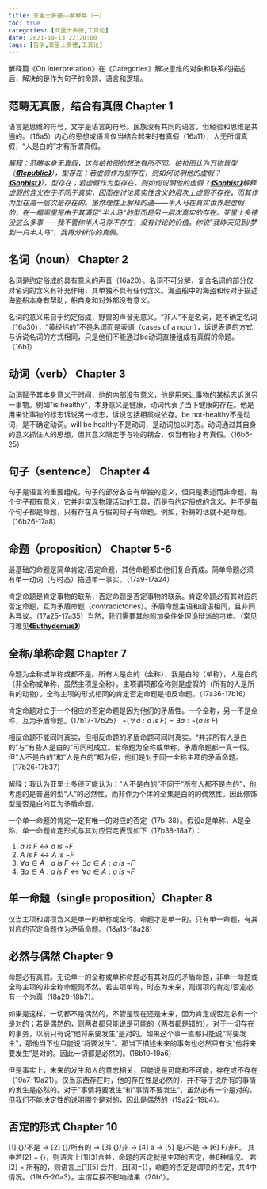 ```yaml
---
title: 亚里士多德——解释篇（一）
toc: true
categories: [亚里士多德,工具论]
date: 2021-10-13 22:20:00
tags: [哲学,亚里士多德,工具论]
---
```


解释篇《On Interpretation》在《Categories》解决思维的对象和联系的描述后，解决的是作为句子的命题、语言和逻辑。

## 范畴无真假，结合有真假 Chapter 1

语言是思维的符号，文字是语言的符号。民族没有共同的语言，但经验和思维是共通的。（16a5）内心的思想或语言仅当结合起来时有真假（16a11），人无所谓真假，“人是白的”才有所谓真假。

*解释：范畴本身无真假，这与柏拉图的想法有所不同。柏拉图认为万物皆型（[**《Republic》**](/2021/08/15/柏拉图/柏拉图对话录——理想国摘要/)），型存在；若虚假作为型存在，则如何说明他的虚假？[**《Sophist》**](/2021/09/04/柏拉图/柏拉图对话录——智者篇/)），型存在；若虚假作为型存在，则如何说明他的虚假？[**《Sophist》**](/2021/09/04/柏拉图/柏拉图对话录——智者篇/)解释虚假的含义在于不同于真实，因而在讨论真实性含义的层次上虚假不存在，而其作为型在高一层次是存在的。虽然理性上解释的通——半人马在真实世界是虚假的，在一幅画里是由于其满足”半人马“的型而是另一层次真实的存在。亚里士多德没这么多事——我不管你半人马存不存在，没有讨论的价值。你说”我昨天见到/梦到一只半人马“，我再分析你的真假。*

## 名词（noun） Chapter 2

名词是约定俗成的具有意义的声音（16a20）。名词不可分解，复合名词的部分仅对名词的含义有补充作用，其单独不具有任何含义。海盗船中的海盗和传对于描述海盗船本身有帮助，船自身和对外部没有意义。

名词的意义来自于约定俗成，野兽的声音无意义。“非人”不是名词，是不确定名词（16a30），“黄经纬的”不是名词而是表语（cases of a noun），诉说表语的方式与诉说名词的方式相同，只是他们不能通过be动词直接组成有真假的命题。（16b1）

## 动词（verb） Chapter 3

动词赋予其本身意义于时间，他的内部没有意义，他是用来让事物的某标志诉说另一事物。例如"is healthy"，本身意义是健康，动词代表了当下健康的存在。他是用来让事物的标志诉说另一标志，诉说包括相属或依存。be not-healthy不是动词，是不确定动词。will be healthy不是动词，是动词加以时态。动词通过其自身的意义抓住人的思想，但其意义限定于与物的耦合，仅当有物才有真假。（16b6-25）

## 句子（sentence） Chapter 4

句子是语言的重要组成，句子的部分各自有单独的意义，但只是表述而非命题。每个句子都有意义，它并非实现物理活动的工具，而是有约定俗成的含义。并不是每个句子都是命题，只有存在真与假的句子有命题。例如，祈祷的话就不是命题。（16b26-17a8）

## 命题（proposition） Chapter 5-6

最基础的命题是简单肯定/否定命题，其他命题都由他们复合而成。简单命题必须有单一动词（与时态）描述单一事实。（17a9-17a24）

肯定命题是肯定事物的联系，否定命题是否定事物的联系。肯定命题必有其对应的否定命题，互为矛盾命题（contradictories）。矛盾命题主语和谓语相同，且非同名异议。（17a25-17a35）当然，我们需要其他附加条件处理诡辩派的刁难。（常见刁难见[**《Euthydemus》**](/2021/06/27/柏拉图/柏拉图对话录——欧绪德谟篇/)）

## 全称/单称命题 Chapter 7

命题为全称或单称或都不是。所有人是白的（全称），我是白的（单称），人是白的（非全称或单称，虽然主项是全称）。主项谓项都全称则是虚假的（所有的人是所有的动物）。全称主项的形式相同的肯定否定命题是相反命题。（17a36-17b16）

肯定命题对立于一个相应的否定命题是因为他们的矛盾性。一个全称，另一不是全称，互为矛盾命题。(17b17-17b25）
$\neg (\forall a: a\;is\;F) = \exists a: \neg(a\;is\;F)$

相反命题不能同时真实，但相反命题的矛盾命题可同时真实。“并非所有人是白的”与“有些人是白的”可同时成立。若命题为全称或单称，矛盾命题都一真一假。但“人不是白的”和“人是白的”都为假，他们是对于同一全称主项的矛盾命题。（17b26-17b37）

解释：我认为亚里士多德可能认为：“人不是白的”不同于“所有人都不是白的”，他考虑的是普遍的型“人”的必然性，而非作为个体的全集是白的的偶然性。因此修饰型是否是白的互为矛盾命题。

一个单一命题的肯定一定有唯一的对应的否定（17b-38）。假设a是单称，A是全称，单一命题肯定形式与其对应否定表现如下（17b38-18a7）：

1. $a\;is\;F \leftrightarrow a\;is\;\neg F$
2. $A\;is\;F \leftrightarrow A\;is\;\neg F$
3. $\forall a\in A: a\;is\;F \leftrightarrow \exists a\in A: a\;is\;\neg F$
4. $\exists a\in A: a\;is\;F \leftrightarrow \forall a\in A: a\;is\;\neg F$

## 单一命题（single proposition）Chapter 8

仅当主项和谓项含义是单一的单称或全称，命题才是单一的。只有单一命题，有其对应的否定命题作为矛盾命题。（18a13-18a28）

## 必然与偶然 Chapter 9

命题必有真假。无论单一的全称或单称命题必有其对应的矛盾命题，非单一命题或全称主项的非全称命题则不然。若主项单称，时态为未来，则谓项的肯定/否定必有一个为真（18a29-18b7）。

如果是这样，一切都不是偶然的，不管是现在还是未来，因为肯定或否定必有一个是对的；若是偶然的，则两者都只能说是可能的（两者都是错的）。对于一切存在的事务，以前只有说“他将来要发生”是对的。如果这个事一直都只能说“将要发生”，那他当下也只能说“将要发生”。那当下描述未来的事务也必然只有说“他将来要发生”是对的。因此一切都是必然的。(18b10-19a6）

但是事实上，未来的发生和人的意志相关，只能说是可能和不可能，存在或不存在（19a7-19a21）。仅当东西存在时，他的存在性是必然的，并不等于说所有的事情的发生是必然的。对于”事情将要发生“和”事情不要发生“，虽然必有一个是对的，但我们不能决定性的说明哪个是对的，因此是偶然的（19a22-19b4）。

## 否定的形式 Chapter 10

[1] {}/不是 -> [2] {}/所有的 -> [3] {}/非 -> [4] a -> [5] 是/不是 -> [6] F/非F。
其中若[2] = {}，则语言上[1][3]合并，命题的否定就是主项的否定，共8种情况。
若[2] = 所有的，则语言上[1][5] 合并，且[3]={}，命题的否定是谓项的否定，共4中情况。（19b5-20a3）。主谓互换不影响结果（20b1）。